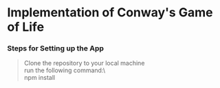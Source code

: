 # Implementation of Conway's Game of Life

### Steps for Setting up the App
> Clone the repository to your local machine \
> run the following command:\  
> npm install
